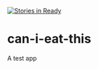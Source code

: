 [![Stories in Ready](https://badge.waffle.io/srinivasgumdelli/can-i-eat-this.png?label=ready&title=Ready)](https://waffle.io/srinivasgumdelli/can-i-eat-this)
# can-i-eat-this
A test app
